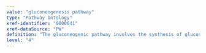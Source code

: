 ```yaml
---
value: "gluconeogenesis pathway"
type: "Pathway Ontology"
xref-identifier: "0000641"
xref-dataSource: "PW"
definition: "The gluconeogenic pathway involves the synthesis of glucose from noncarbohydrate precursors. They include the glycolysis products pyruvate and lactate, citric acid cycle intermediates and the carbon skeletons of many amino acids."
level: "4"
---
```

